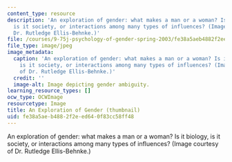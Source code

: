 ```yaml
---
content_type: resource
description: 'An exploration of gender: what makes a man or a woman? Is it biology,
  is it society, or interactions among many types of influences? (Image courtesy of
  Dr. Rutledge Ellis-Behnke.)'
file: /courses/9-75j-psychology-of-gender-spring-2003/fe38a5aeb4882f2eed640f83cc58ff48_9-75js03-th.jpg
file_type: image/jpeg
image_metadata:
  caption: 'An exploration of gender: what makes a man or a woman? Is it biology,
    is it society, or interactions among many types of influences? (Image courtesy
    of Dr. Rutledge Ellis-Behnke.)'
  credit: ''
  image-alt: Image depicting gender ambiguity.
learning_resource_types: []
ocw_type: OCWImage
resourcetype: Image
title: An Exploration of Gender (thumbnail)
uid: fe38a5ae-b488-2f2e-ed64-0f83cc58ff48
---
```

An exploration of gender: what makes a man or a woman? Is it biology, is it society, or interactions among many types of influences? (Image courtesy of Dr. Rutledge Ellis-Behnke.)

